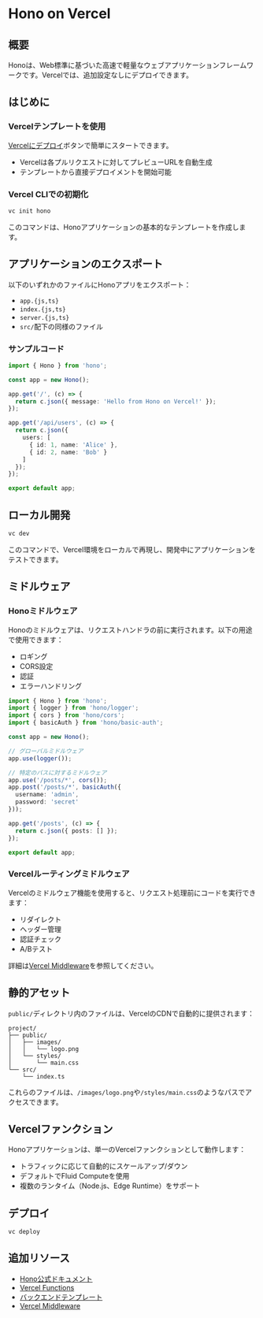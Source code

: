 # Hono on Vercel

## 概要

Honoは、Web標準に基づいた高速で軽量なウェブアプリケーションフレームワークです。Vercelでは、追加設定なしにデプロイできます。

## はじめに

### Vercelテンプレートを使用

[Vercelにデプロイ](https://vercel.com/templates/backend/hono-starter)ボタンで簡単にスタートできます。

- Vercelは各プルリクエストに対してプレビューURLを自動生成
- テンプレートから直接デプロイメントを開始可能

### Vercel CLIでの初期化

```bash
vc init hono
```

このコマンドは、Honoアプリケーションの基本的なテンプレートを作成します。

## アプリケーションのエクスポート

以下のいずれかのファイルにHonoアプリをエクスポート：

- `app.{js,ts}`
- `index.{js,ts}`
- `server.{js,ts}`
- `src/`配下の同様のファイル

### サンプルコード

```typescript
import { Hono } from 'hono';

const app = new Hono();

app.get('/', (c) => {
  return c.json({ message: 'Hello from Hono on Vercel!' });
});

app.get('/api/users', (c) => {
  return c.json({
    users: [
      { id: 1, name: 'Alice' },
      { id: 2, name: 'Bob' }
    ]
  });
});

export default app;
```

## ローカル開発

```bash
vc dev
```

このコマンドで、Vercel環境をローカルで再現し、開発中にアプリケーションをテストできます。

## ミドルウェア

### Honoミドルウェア

Honoのミドルウェアは、リクエストハンドラの前に実行されます。以下の用途で使用できます：

- ロギング
- CORS設定
- 認証
- エラーハンドリング

```typescript
import { Hono } from 'hono';
import { logger } from 'hono/logger';
import { cors } from 'hono/cors';
import { basicAuth } from 'hono/basic-auth';

const app = new Hono();

// グローバルミドルウェア
app.use(logger());

// 特定のパスに対するミドルウェア
app.use('/posts/*', cors());
app.post('/posts/*', basicAuth({
  username: 'admin',
  password: 'secret'
}));

app.get('/posts', (c) => {
  return c.json({ posts: [] });
});

export default app;
```

### Vercelルーティングミドルウェア

Vercelのミドルウェア機能を使用すると、リクエスト処理前にコードを実行できます：

- リダイレクト
- ヘッダー管理
- 認証チェック
- A/Bテスト

詳細は[Vercel Middleware](/docs/functions/middleware)を参照してください。

## 静的アセット

`public/`ディレクトリ内のファイルは、VercelのCDNで自動的に提供されます：

```
project/
├── public/
│   ├── images/
│   │   └── logo.png
│   └── styles/
│       └── main.css
└── src/
    └── index.ts
```

これらのファイルは、`/images/logo.png`や`/styles/main.css`のようなパスでアクセスできます。

## Vercelファンクション

Honoアプリケーションは、単一のVercelファンクションとして動作します：

- トラフィックに応じて自動的にスケールアップ/ダウン
- デフォルトでFluid Computeを使用
- 複数のランタイム（Node.js、Edge Runtime）をサポート

## デプロイ

```bash
vc deploy
```

## 追加リソース

- [Hono公式ドキュメント](https://hono.dev/)
- [Vercel Functions](/docs/functions)
- [バックエンドテンプレート](https://vercel.com/templates?type=backend)
- [Vercel Middleware](/docs/functions/middleware)
